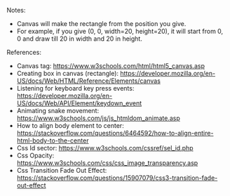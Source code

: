 Notes:
- Canvas will make the rectangle from the position you give. 
- For example, if you give (0, 0, width=20, height=20), it will start from 0, 0 and draw till 20 in width and 20 in height.


References:

- Canvas tag: https://www.w3schools.com/html/html5_canvas.asp
- Creating box in canvas (rectangle): https://developer.mozilla.org/en-US/docs/Web/HTML/Reference/Elements/canvas
- Listening for keyboard key press events: https://developer.mozilla.org/en-US/docs/Web/API/Element/keydown_event
- Animating snake movement: https://www.w3schools.com/js/js_htmldom_animate.asp
- How to align body element to center: https://stackoverflow.com/questions/6464592/how-to-align-entire-html-body-to-the-center
- Css Id sector: https://www.w3schools.com/cssref/sel_id.php
- Css Opacity: https://www.w3schools.com/css/css_image_transparency.asp
- Css Transition Fade Out Effect: https://stackoverflow.com/questions/15907079/css3-transition-fade-out-effect

